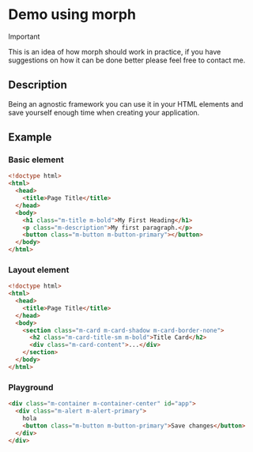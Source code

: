 # Demo using morph

> [!IMPORTANT]
> This is an idea of ​​how morph should work in practice,
> if you have suggestions on how it can be done better please feel free to contact me.

## Description

Being an agnostic framework you can use it in your HTML elements and save yourself enough time when creating your application.

## Example

### Basic element

```html
<!doctype html>
<html>
  <head>
    <title>Page Title</title>
  </head>
  <body>
    <h1 class="m-title m-bold">My First Heading</h1>
    <p class="m-description">My first paragraph.</p>
    <button class="m-button m-button-primary"></button>
  </body>
</html>
```

### Layout element

```html
<!doctype html>
<html>
  <head>
    <title>Page Title</title>
  </head>
  <body>
    <section class="m-card m-card-shadow m-card-border-none">
      <h2 class="m-card-title-sm m-bold">Title Card</h2>
      <div class="m-card-content">...</div>
    </section>
  </body>
</html>
```

### Playground

```html
<div class="m-container m-container-center" id="app">
  <div class="m-alert m-alert-primary">
    hola
    <button class="m-button m-button-primary">Save changes</button>
  </div>
</div>
```
